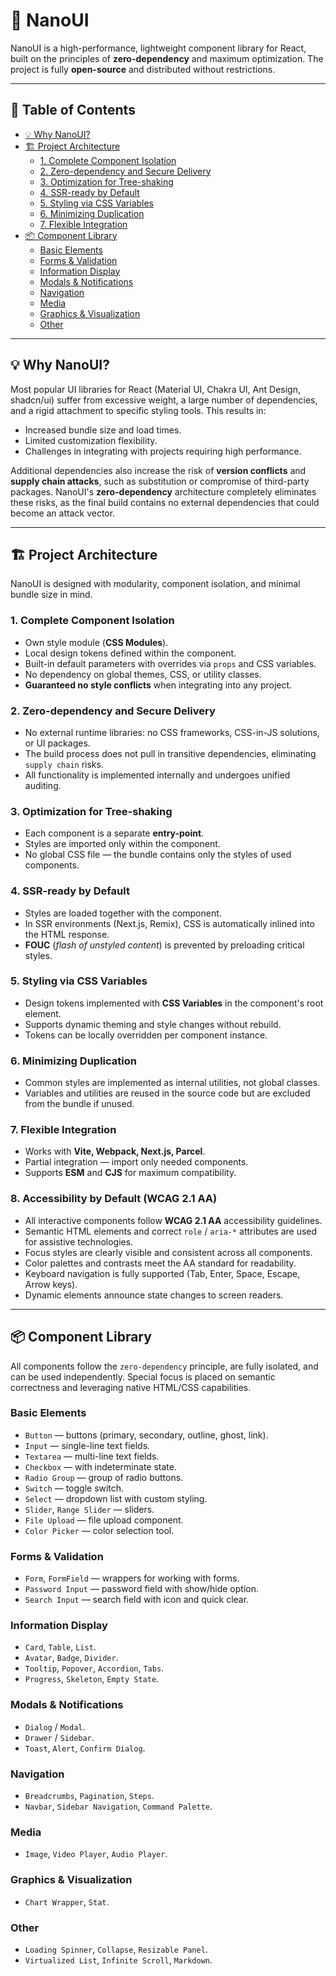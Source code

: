 # 🚀 NanoUI

NanoUI is a high-performance, lightweight component library for React, built on the principles of **zero-dependency** and maximum optimization. The project is fully **open-source** and distributed without restrictions.

---

## 📑 Table of Contents

- [💡 Why NanoUI?](#-why-nanoui)
- [🏗️ Project Architecture](#️-project-architecture)
  - [1. Complete Component Isolation](#1-complete-component-isolation)
  - [2. Zero-dependency and Secure Delivery](#2-zero-dependency-and-secure-delivery)
  - [3. Optimization for Tree-shaking](#3-optimization-for-tree-shaking)
  - [4. SSR-ready by Default](#4-ssr-ready-by-default)
  - [5. Styling via CSS Variables](#5-styling-via-css-variables)
  - [6. Minimizing Duplication](#6-minimizing-duplication)
  - [7. Flexible Integration](#7-flexible-integration)
- [📦 Component Library](#-component-library)
  - [Basic Elements](#basic-elements)
  - [Forms & Validation](#forms--validation)
  - [Information Display](#information-display)
  - [Modals & Notifications](#modals--notifications)
  - [Navigation](#navigation)
  - [Media](#media)
  - [Graphics & Visualization](#graphics--visualization)
  - [Other](#other)

---

## 💡 Why NanoUI?

Most popular UI libraries for React (Material UI, Chakra UI, Ant Design, shadcn/ui) suffer from excessive weight, a large number of dependencies, and a rigid attachment to specific styling tools. This results in:

- Increased bundle size and load times.
- Limited customization flexibility.
- Challenges in integrating with projects requiring high performance.

Additional dependencies also increase the risk of **version conflicts** and **supply chain attacks**, such as substitution or compromise of third-party packages. NanoUI's **zero-dependency** architecture completely eliminates these risks, as the final build contains no external dependencies that could become an attack vector.

---

## 🏗️ Project Architecture

NanoUI is designed with modularity, component isolation, and minimal bundle size in mind.

### 1. Complete Component Isolation

- Own style module (**CSS Modules**).
- Local design tokens defined within the component.
- Built-in default parameters with overrides via `props` and CSS variables.
- No dependency on global themes, CSS, or utility classes.
- **Guaranteed no style conflicts** when integrating into any project.

### 2. Zero-dependency and Secure Delivery

- No external runtime libraries: no CSS frameworks, CSS-in-JS solutions, or UI packages.
- The build process does not pull in transitive dependencies, eliminating `supply chain` risks.
- All functionality is implemented internally and undergoes unified auditing.

### 3. Optimization for Tree-shaking

- Each component is a separate **entry-point**.
- Styles are imported only within the component.
- No global CSS file — the bundle contains only the styles of used components.

### 4. SSR-ready by Default

- Styles are loaded together with the component.
- In SSR environments (Next.js, Remix), CSS is automatically inlined into the HTML response.
- **FOUC** (_flash of unstyled content_) is prevented by preloading critical styles.

### 5. Styling via CSS Variables

- Design tokens implemented with **CSS Variables** in the component's root element.
- Supports dynamic theming and style changes without rebuild.
- Tokens can be locally overridden per component instance.

### 6. Minimizing Duplication

- Common styles are implemented as internal utilities, not global classes.
- Variables and utilities are reused in the source code but are excluded from the bundle if unused.

### 7. Flexible Integration

- Works with **Vite, Webpack, Next.js, Parcel**.
- Partial integration — import only needed components.
- Supports **ESM** and **CJS** for maximum compatibility.

### 8. Accessibility by Default (WCAG 2.1 AA)

- All interactive components follow **WCAG 2.1 AA** accessibility guidelines.
- Semantic HTML elements and correct `role` / `aria-*` attributes are used for assistive technologies.
- Focus styles are clearly visible and consistent across all components.
- Color palettes and contrasts meet the AA standard for readability.
- Keyboard navigation is fully supported (Tab, Enter, Space, Escape, Arrow keys).
- Dynamic elements announce state changes to screen readers.

---

## 📦 Component Library

All components follow the `zero-dependency` principle, are fully isolated, and can be used independently. Special focus is placed on semantic correctness and leveraging native HTML/CSS capabilities.

### Basic Elements

- `Button` — buttons (primary, secondary, outline, ghost, link).
- `Input` — single-line text fields.
- `Textarea` — multi-line text fields.
- `Checkbox` — with indeterminate state.
- `Radio Group` — group of radio buttons.
- `Switch` — toggle switch.
- `Select` — dropdown list with custom styling.
- `Slider`, `Range Slider` — sliders.
- `File Upload` — file upload component.
- `Color Picker` — color selection tool.

### Forms & Validation

- `Form`, `FormField` — wrappers for working with forms.
- `Password Input` — password field with show/hide option.
- `Search Input` — search field with icon and quick clear.

### Information Display

- `Card`, `Table`, `List`.
- `Avatar`, `Badge`, `Divider`.
- `Tooltip`, `Popover`, `Accordion`, `Tabs`.
- `Progress`, `Skeleton`, `Empty State`.

### Modals & Notifications

- `Dialog` / `Modal`.
- `Drawer` / `Sidebar`.
- `Toast`, `Alert`, `Confirm Dialog`.

### Navigation

- `Breadcrumbs`, `Pagination`, `Steps`.
- `Navbar`, `Sidebar Navigation`, `Command Palette`.

### Media

- `Image`, `Video Player`, `Audio Player`.

### Graphics & Visualization

- `Chart Wrapper`, `Stat`.

### Other

- `Loading Spinner`, `Collapse`, `Resizable Panel`.
- `Virtualized List`, `Infinite Scroll`, `Markdown`.
